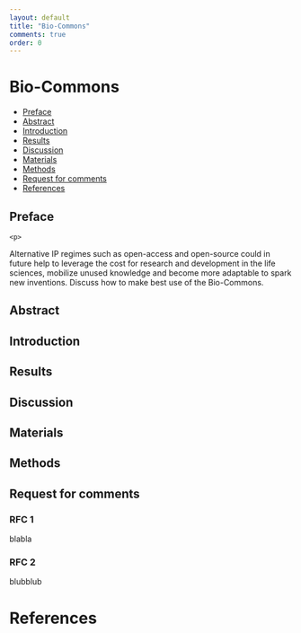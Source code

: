 ```yaml
---
layout: default
title: "Bio-Commons"
comments: true
order: 0
---
```

<div class="jumbotron">
	<div class="container">
	<h1><i class="fa fa-university"></i> 	Bio-Commons</h1>
	</div>
</div>

* [Preface](#Abstract)
* [Abstract](#Abstract)
* [Introduction](#Abstract)
* [Results](#Abstract)
* [Discussion](#Abstract)
* [Materials](#Abstract)
* [Methods](#Abstract)
* [Request for comments](#Abstract)
* [References](#Abstract)

## <a name="Preface"></a>Preface 
    <p>
Alternative IP regimes such as open-access and open-source could in future help to leverage the cost for research and development in the life sciences, mobilize unused knowledge and become more adaptable to spark new inventions. Discuss how to make best use of the Bio-Commons.
    </p>
## <a name="Abstract"></a>Abstract 

## <a name="Introduction"></a>Introduction 

## <a name="Results"></a>Results 

## <a name="Discussion"></a>Discussion 

## <a name="Materials"></a>Materials 

## <a name="Methods"></a>Methods 

## <a name="Request for comments"></a>Request for comments 

### RFC 1
blabla

### RFC 2
blubblub

# <a name="References"></a>References 

